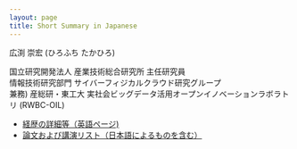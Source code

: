 ```yaml
---
layout: page
title: Short Summary in Japanese
---
```


広渕 崇宏 (ひろふち たかひろ)

国立研究開発法人 産業技術総合研究所 主任研究員  
情報技術研究部門 サイバーフィジカルクラウド研究グループ  
兼務) 産総研・東工大 実社会ビッグデータ活用オープンイノベーションラボラトリ (RWBC-OIL)

- [経歴の詳細等（英語ページ)](../cv/)
- [論文および講演リスト（日本語によるものを含む）](../pub-ja.html)
